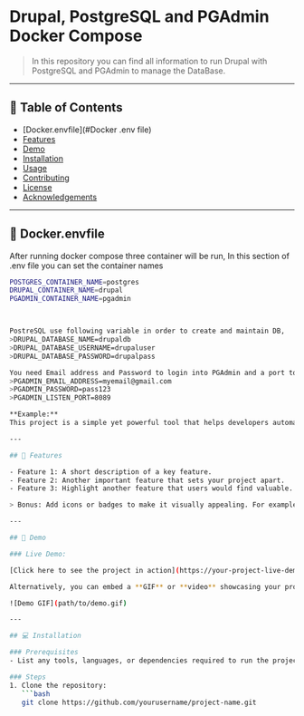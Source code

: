 # Drupal, PostgreSQL and PGAdmin Docker Compose
> In this repository you can find all information to run Drupal with PostgreSQL and PGAdmin to manage the DataBase.

---

## 📜 Table of Contents
- [Docker.envfile](#Docker .env file) 
- [Features](#features)
- [Demo](#demo)
- [Installation](#installation)
- [Usage](#usage)
- [Contributing](#contributing)
- [License](#license)
- [Acknowledgements](#acknowledgements)

---

## 📝 Docker.envfile

After running docker compose three container will be run, In this section of .env file you can set the container names 

```bash
POSTGRES_CONTAINER_NAME=postgres
DRUPAL_CONTAINER_NAME=drupal
PGADMIN_CONTAINER_NAME=pgadmin



PostreSQL use following variable in order to create and maintain DB,
>DRUPAL_DATABASE_NAME=drupaldb
>DRUPAL_DATABASE_USERNAME=drupaluser
>DRUPAL_DATABASE_PASSWORD=drupalpass

You need Email address and Password to login into PGAdmin and a port to login PGAdmin
>PGADMIN_EMAIL_ADDRESS=myemail@gmail.com
>PGADMIN_PASSWORD=pass123
>PGADMIN_LISTEN_PORT=8089

**Example:**
This project is a simple yet powerful tool that helps developers automate common tasks in their workflows, improving productivity and reducing errors.

---

## 🚀 Features

- Feature 1: A short description of a key feature.
- Feature 2: Another important feature that sets your project apart.
- Feature 3: Highlight another feature that users would find valuable.

> Bonus: Add icons or badges to make it visually appealing. For example, use shields.io to generate badges for build status, version, etc.

---

## 🎥 Demo

### Live Demo:

[Click here to see the project in action](https://your-project-live-demo-link)

Alternatively, you can embed a **GIF** or **video** showcasing your project. For example:

![Demo GIF](path/to/demo.gif)

---

## 💻 Installation

### Prerequisites
- List any tools, languages, or dependencies required to run the project.

### Steps
1. Clone the repository:
   ```bash
   git clone https://github.com/yourusername/project-name.git

